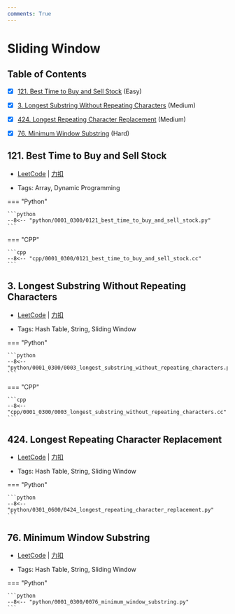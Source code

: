 ```yaml
---
comments: True
---
```


# Sliding Window

## Table of Contents

- [x] [121. Best Time to Buy and Sell Stock](#121-best-time-to-buy-and-sell-stock) (Easy)
- [x] [3. Longest Substring Without Repeating Characters](#3-longest-substring-without-repeating-characters) (Medium)
- [x] [424. Longest Repeating Character Replacement](#424-longest-repeating-character-replacement) (Medium)
- [x] [76. Minimum Window Substring](#76-minimum-window-substring) (Hard)


## 121. Best Time to Buy and Sell Stock

-    [LeetCode](https://leetcode.com/problems/best-time-to-buy-and-sell-stock/) | [力扣](https://leetcode.cn/problems/best-time-to-buy-and-sell-stock/)

-   Tags: Array, Dynamic Programming

=== "Python"

    ```python
    --8<-- "python/0001_0300/0121_best_time_to_buy_and_sell_stock.py"
    ```

=== "CPP"

    ```cpp
    --8<-- "cpp/0001_0300/0121_best_time_to_buy_and_sell_stock.cc"
    ```



## 3. Longest Substring Without Repeating Characters

-    [LeetCode](https://leetcode.com/problems/longest-substring-without-repeating-characters/) | [力扣](https://leetcode.cn/problems/longest-substring-without-repeating-characters/)

-   Tags: Hash Table, String, Sliding Window

=== "Python"

    ```python
    --8<-- "python/0001_0300/0003_longest_substring_without_repeating_characters.py"
    ```

=== "CPP"

    ```cpp
    --8<-- "cpp/0001_0300/0003_longest_substring_without_repeating_characters.cc"
    ```



## 424. Longest Repeating Character Replacement

-    [LeetCode](https://leetcode.com/problems/longest-repeating-character-replacement/) | [力扣](https://leetcode.cn/problems/longest-repeating-character-replacement/)

-   Tags: Hash Table, String, Sliding Window

=== "Python"

    ```python
    --8<-- "python/0301_0600/0424_longest_repeating_character_replacement.py"
    ```



## 76. Minimum Window Substring

-    [LeetCode](https://leetcode.com/problems/minimum-window-substring/) | [力扣](https://leetcode.cn/problems/minimum-window-substring/)

-   Tags: Hash Table, String, Sliding Window

=== "Python"

    ```python
    --8<-- "python/0001_0300/0076_minimum_window_substring.py"
    ```



